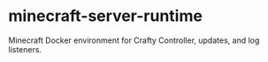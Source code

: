 # minecraft-server-runtime
Minecraft Docker environment for Crafty Controller, updates, and log listeners.
